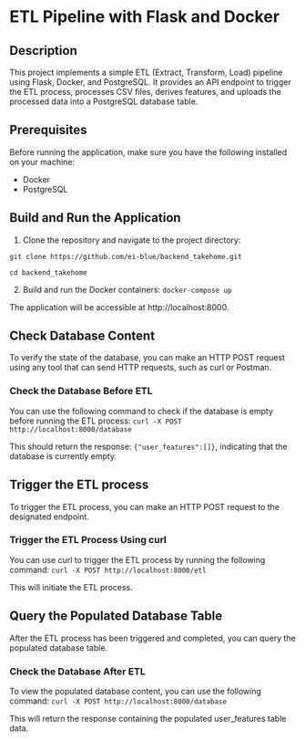 
<!-- docker build -t etl-app . -->
<!-- docker run -p 8000:5000 etl-app -->
<!-- curl -X POST http://localhost:8000/etl -->

<!-- 2. Build and the Docker container:
`docker build -t etl-app .`

4. Run the Docker container:
`docker run -p 8000:5000 etl-app` -->

# ETL Pipeline with Flask and Docker

## Description
This project implements a simple ETL (Extract, Transform, Load) pipeline using Flask, Docker, and PostgreSQL. It provides an API endpoint to trigger the ETL process, processes CSV files, derives features, and uploads the processed data into a PostgreSQL database table.

## Prerequisites

Before running the application, make sure you have the following installed on your machine:

- Docker
- PostgreSQL

## Build and Run the Application
1. Clone the repository and navigate to the project directory:

`git clone https://github.com/ei-blue/backend_takehome.git`

`cd backend_takehome`

2. Build and run the Docker containers:
`docker-compose up`

The application will be accessible at http://localhost:8000.


## Check Database Content
To verify the state of the database, you can make an HTTP POST request using any tool that can send HTTP requests, such as curl or Postman.

### Check the Database Before ETL
You can use the following command to check if the database is empty before running the ETL process:
`curl -X POST http://localhost:8000/database`

This should return the response: `{"user_features":[]}`, indicating that the database is currently empty.

## Trigger the ETL process
To trigger the ETL process, you can make an HTTP POST request to the designated endpoint.

### Trigger the ETL Process Using curl
You can use curl to trigger the ETL process by running the following command:
`curl -X POST http://localhost:8000/etl`

This will initiate the ETL process.

## Query the Populated Database Table
After the ETL process has been triggered and completed, you can query the populated database table.

### Check the Database After ETL
To view the populated database content, you can use the following command:
`curl -X POST http://localhost:8000/database`

This will return the response containing the populated user_features table data.

